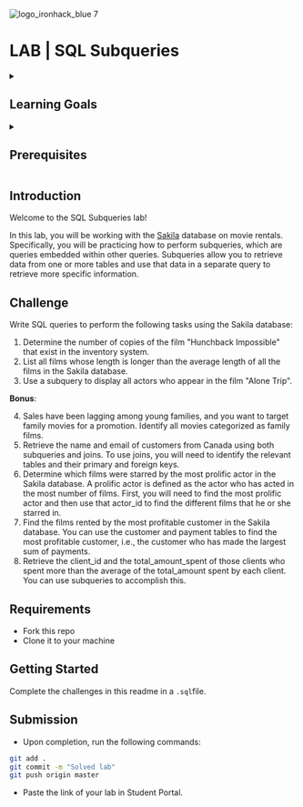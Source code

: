 ![logo_ironhack_blue 7](https://user-images.githubusercontent.com/23629340/40541063-a07a0a8a-601a-11e8-91b5-2f13e4e6b441.png)

# LAB | SQL Subqueries

<details>
  <summary>
   <h2>Learning Goals</h2>
  </summary>

  This lab allows you to practice and apply the concepts and techniques taught in class. 

  Upon completion of this lab, you will be able to:
  
- Use advanced SQL queries (e.g., subqueries, window functions) to perform more complex data manipulations and analysis.

  <br>
  <hr> 

</details>

<details>
  <summary>
   <h2>Prerequisites</h2>
  </summary>

Before this starting this lab, you should have learnt about:

- SELECT, FROM, ORDER BY, LIMIT, WHERE, GROUP BY, and HAVING clauses. DISTINCT, AS keywords.
- Built-in SQL functions such as COUNT, MAX, MIN, AVG, ROUND, DATEDIFF, or DATE_FORMAT.
- JOIN to combine data from multiple tables.
- Subqueries
 
  <br>
  <hr> 

</details>


## Introduction

Welcome to the SQL Subqueries lab!

In this lab, you will be working with the [Sakila](https://dev.mysql.com/doc/sakila/en/) database on movie rentals. Specifically, you will be practicing how to perform subqueries, which are queries embedded within other queries. Subqueries allow you to retrieve data from one or more tables and use that data in a separate query to retrieve more specific information.

## Challenge

Write SQL queries to perform the following tasks using the Sakila database:

1. Determine the number of copies of the film "Hunchback Impossible" that exist in the inventory system.
2. List all films whose length is longer than the average length of all the films in the Sakila database.
3. Use a subquery to display all actors who appear in the film "Alone Trip".

**Bonus**:

4. Sales have been lagging among young families, and you want to target family movies for a promotion. Identify all movies categorized as family films. 
5. Retrieve the name and email of customers from Canada using both subqueries and joins. To use joins, you will need to identify the relevant tables and their primary and foreign keys.
6. Determine which films were starred by the most prolific actor in the Sakila database. A prolific actor is defined as the actor who has acted in the most number of films. First, you will need to find the most prolific actor and then use that actor_id to find the different films that he or she starred in.
7. Find the films rented by the most profitable customer in the Sakila database. You can use the customer and payment tables to find the most profitable customer, i.e., the customer who has made the largest sum of payments.
8. Retrieve the client_id and the total_amount_spent of those clients who spent more than the average of the total_amount spent by each client. You can use subqueries to accomplish this.

## Requirements

- Fork this repo
- Clone it to your machine


## Getting Started

Complete the challenges in this readme in a `.sql`file.

## Submission

- Upon completion, run the following commands:

```bash
git add .
git commit -m "Solved lab"
git push origin master
```

- Paste the link of your lab in Student Portal.



